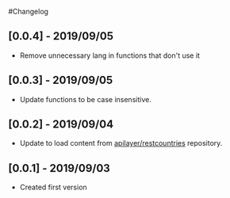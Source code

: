 #Changelog

## [0.0.4] - 2019/09/05

* Remove unnecessary lang in functions that don't use it

## [0.0.3] - 2019/09/05

* Update functions to be case insensitive. 

## [0.0.2] - 2019/09/04

* Update to load content from [apilayer/restcountries](https://github.com/apilayer/restcountries) repository.

## [0.0.1] - 2019/09/03

* Created first version
